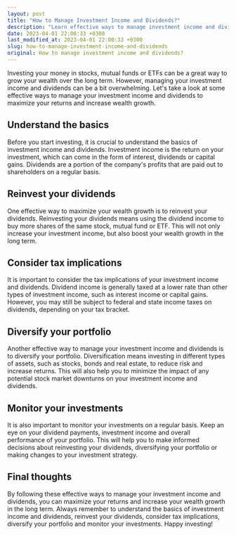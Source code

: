 ```yaml
---
layout: post
title: "How to Manage Investment Income and Dividends?"
description: "Learn effective ways to manage investment income and dividends to maximize returns and increase wealth growth."
date: 2023-04-01 22:00:33 +0300
last_modified_at: 2023-04-01 22:00:33 +0300
slug: how-to-manage-investment-income-and-dividends
original: How to manage investment income and dividends?
---
```

Investing your money in stocks, mutual funds or ETFs can be a great way to grow your wealth over the long term. However, managing your investment income and dividends can be a bit overwhelming. Let's take a look at some effective ways to manage your investment income and dividends to maximize your returns and increase wealth growth.

## Understand the basics

Before you start investing, it is crucial to understand the basics of investment income and dividends. Investment income is the return on your investment, which can come in the form of interest, dividends or capital gains. Dividends are a portion of the company's profits that are paid out to shareholders on a regular basis.

## Reinvest your dividends 

One effective way to maximize your wealth growth is to reinvest your dividends. Reinvesting your dividends means using the dividend income to buy more shares of the same stock, mutual fund or ETF. This will not only increase your investment income, but also boost your wealth growth in the long term.

## Consider tax implications 

It is important to consider the tax implications of your investment income and dividends. Dividend income is generally taxed at a lower rate than other types of investment income, such as interest income or capital gains. However, you may still be subject to federal and state income taxes on dividends, depending on your tax bracket.

## Diversify your portfolio

Another effective way to manage your investment income and dividends is to diversify your portfolio. Diversification means investing in different types of assets, such as stocks, bonds and real estate, to reduce risk and increase returns. This will also help you to minimize the impact of any potential stock market downturns on your investment income and dividends.

## Monitor your investments 

It is also important to monitor your investments on a regular basis. Keep an eye on your dividend payments, investment income and overall performance of your portfolio. This will help you to make informed decisions about reinvesting your dividends, diversifying your portfolio or making changes to your investment strategy.

## Final thoughts 

By following these effective ways to manage your investment income and dividends, you can maximize your returns and increase your wealth growth in the long term. Always remember to understand the basics of investment income and dividends, reinvest your dividends, consider tax implications, diversify your portfolio and monitor your investments. Happy investing!